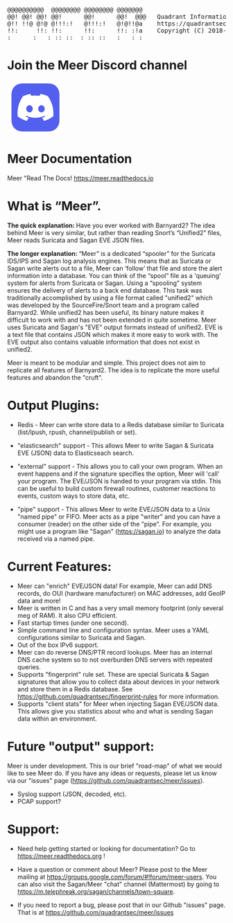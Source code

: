 <pre>
@@@@@@@@@@  @@@@@@@@ @@@@@@@@ @@@@@@@    
@@! @@! @@! @@!      @@!      @@!  @@@   Quadrant Information Security
@!! !!@ @!@ @!!!:!   @!!!:!   @!@!!@a    https://quadrantsec.com
!!:     !!: !!:      !!:      !!: :!a    Copyright (C) 2018-2021
:      :   : :: ::  : :: ::   :   : :
</pre>

# Join the Meer Discord channel

[![Discord](./screenshots/discord.png)](https://discord.gg/n6ReCZED)

# Meer Documentation

Meer "Read The Docs! https://meer.readthedocs.io

# What is “Meer”. 

<b>The quick explanation: </b> Have you ever worked with Barnyard2?  The idea behind Meer is very similar,  but rather than reading Snort’s “Unified2” files,  Meer reads Suricata and Sagan EVE JSON files. 

<b>The longer explanation: </b> “Meer” is a dedicated “spooler” for the Suricata IDS/IPS and Sagan log analysis engines.  This means that as Suricata or Sagan write alerts out to a file,  Meer can ‘follow’ that file and store the alert information into a database.  You can think of the “spool” file as a 'queuing' system for alerts from Suricata or Sagan.   Using a “spooling” system ensures the delivery of alerts to a back end database.  This task was traditionally accomplished by using a file format called "unified2" which was developed by the SourceFire/Snort team and a program called Barnyard2.  While unified2 has been useful,  its binary nature makes it difficult to work with and has not been extended in quite sometime.  Meer uses Suricata and Sagan's "EVE" output formats instead of unified2.  EVE is a text file that contains JSON which makes it more easy to work with.  The EVE output also contains valuable information that does not exist in unified2.

Meer is meant to be modular and simple. This project does not aim to replicate all features of Barnyard2.  The idea is to replicate the more useful features and abandon the "cruft".

# Output Plugins:

* Redis - Meer can write store data to a Redis database similar to Suricata (list/lpush, rpush, channel/publish or set).

* "elasticsearch" support - This allows Meer to write Sagan & Suricata EVE (JSON) data to Elasticseach search.

* "external" support - This allows you to call your own program.  When an event happens and if the signature specifies the option,  Meer will 'call' your program.  The EVE/JSON is handed to your program via stdin.  This can be useful to build custom firewall routines, customer reactions to events,  custom ways to store data, etc. 

* "pipe" support - This allows Meer to write EVE/JSON data to a Unix "named pipe" or FIFO.  Meer acts as a pipe "writer" and you can have a consumer (reader) on the other side of the "pipe".  For example,  you might use a program like "Sagan" (https://sagan.io) to analyze the data received via a named pipe.

# Current Features:

* Meer can "enrich" EVE/JSON data!  For example,  Meer can add DNS records,  do OUI (hardware manufacturer) on MAC addresses,  add GeoIP data and more!
* Meer is written in C and has a very small memory footprint (only several meg of RAM).  It also CPU efficient. 
* Fast startup times (under one second).  
* Simple command line and configuration syntax.  Meer uses a YAML configurations similar to Suricata and Sagan. 
* Out of the box IPv6 support. 
* Meer can do reverse DNS/PTR record lookups.   Meer has an internal DNS cache system so to not overburden DNS servers with repeated queries. 
* Supports "fingerprint" rule set.  These are special Suricata & Sagan signatures that allow you to collect data about devices in your network and store them in a Redis database.  See https://github.com/quadrantsec/fingerprint-rules for more information.
* Supports "client stats" for Meer when injecting Sagan EVE/JSON data.  This allows give you statistics about who and what is sending Sagan data within an environment. 

# Future "output" support: 

Meer is under development.  This is our brief "road-map" of what we would like to see Meer do.  If
you have any ideas or requests,  please let us know via our "issues" page (https://github.com/quadrantsec/meer/issues).

* Syslog support (JSON, decoded, etc). 
* PCAP support? 

# Support:

* Need help getting started or looking for documentation? Go to https://meer.readthedocs.org !

* Have a question or comment about Meer?  Please post to the Meer mailing at https://groups.google.com/forum/#!forum/meer-users. You can also visit the Sagan/Meer "chat" channel (Mattermost) by going to https://m.telephreak.org/sagan/channels/town-square.

* If you need to report a bug,  please post that in our Github "issues" page.  That is at https://github.com/quadrantsec/meer/issues

